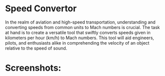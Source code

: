 # Speed Convertor
In the realm of aviation and high-speed transportation, understanding and converting speeds from common units to Mach numbers is crucial. The task at hand is to create a versatile tool that swiftly converts speeds given in kilometers per hour (km/h) to Mach numbers. This tool will aid engineers, pilots, and enthusiasts alike in comprehending the velocity of an object relative to the speed of sound.
# Screenshots:
